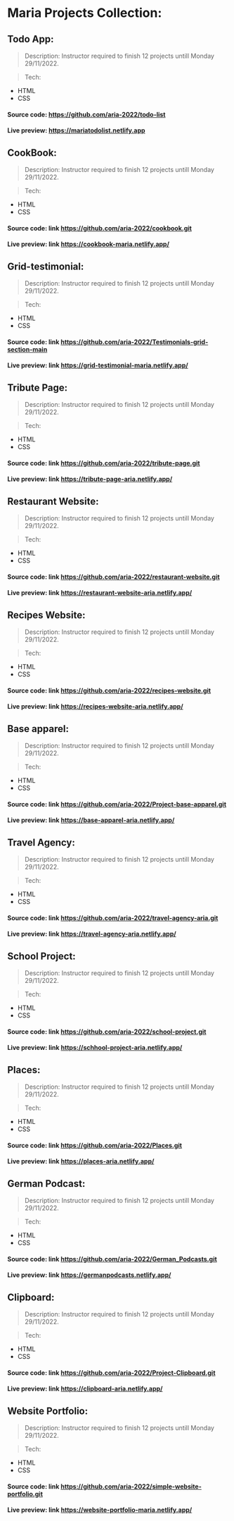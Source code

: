 # Maria Projects Collection:

## Todo App:
> Description:
Instructor required to finish 12 projects untill Monday 29/11/2022.

> Tech:
- HTML
- CSS

#### Source code: https://github.com/aria-2022/todo-list
#### Live preview: https://mariatodolist.netlify.app


## CookBook:
> Description:
Instructor required to finish 12 projects untill Monday 29/11/2022.

> Tech:
- HTML
- CSS

#### Source code: link https://github.com/aria-2022/cookbook.git
#### Live preview: link https://cookbook-maria.netlify.app/


## Grid-testimonial:
> Description:
Instructor required to finish 12 projects untill Monday 29/11/2022.

> Tech:
- HTML
- CSS

#### Source code: link https://github.com/aria-2022/Testimonials-grid-section-main
#### Live preview: link https://grid-testimonial-maria.netlify.app/


## Tribute Page:
> Description:
Instructor required to finish 12 projects untill Monday 29/11/2022.

> Tech:
- HTML
- CSS

#### Source code: link https://github.com/aria-2022/tribute-page.git
#### Live preview: link https://tribute-page-aria.netlify.app/


## Restaurant Website:
> Description:
Instructor required to finish 12 projects untill Monday 29/11/2022.

> Tech:
- HTML
- CSS

#### Source code: link https://github.com/aria-2022/restaurant-website.git
#### Live preview: link https://restaurant-website-aria.netlify.app/


## Recipes Website:
> Description:
Instructor required to finish 12 projects untill Monday 29/11/2022.

> Tech:
- HTML
- CSS

#### Source code: link https://github.com/aria-2022/recipes-website.git
#### Live preview: link https://recipes-website-aria.netlify.app/


## Base apparel:
> Description:
Instructor required to finish 12 projects untill Monday 29/11/2022.

> Tech:
- HTML
- CSS

#### Source code: link https://github.com/aria-2022/Project-base-apparel.git
#### Live preview: link https://base-apparel-aria.netlify.app/


## Travel Agency:
> Description:
Instructor required to finish 12 projects untill Monday 29/11/2022.

> Tech:
- HTML
- CSS

#### Source code: link https://github.com/aria-2022/travel-agency-aria.git
#### Live preview: link https://travel-agency-aria.netlify.app/

## School Project:
> Description:
Instructor required to finish 12 projects untill Monday 29/11/2022.

> Tech:
- HTML
- CSS

#### Source code: link https://github.com/aria-2022/school-project.git
#### Live preview: link https://schhool-project-aria.netlify.app/

## Places:
> Description:
Instructor required to finish 12 projects untill Monday 29/11/2022.

> Tech:
- HTML
- CSS

#### Source code: link https://github.com/aria-2022/Places.git
#### Live preview: link https://places-aria.netlify.app/

## German Podcast:
> Description:
Instructor required to finish 12 projects untill Monday 29/11/2022.

> Tech:
- HTML
- CSS

#### Source code: link https://github.com/aria-2022/German_Podcasts.git
#### Live preview: link https://germanpodcasts.netlify.app/

## Clipboard:
> Description:
Instructor required to finish 12 projects untill Monday 29/11/2022.

> Tech:
- HTML
- CSS

#### Source code: link https://github.com/aria-2022/Project-Clipboard.git
#### Live preview: link https://clipboard-aria.netlify.app/

## Website Portfolio:
> Description:
Instructor required to finish 12 projects untill Monday 29/11/2022.

> Tech:
- HTML
- CSS

#### Source code: link https://github.com/aria-2022/simple-website-portfolio.git
#### Live preview: link https://website-portfolio-maria.netlify.app/